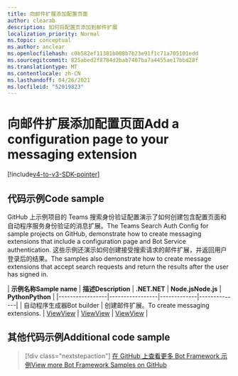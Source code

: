 ```yaml
---
title: 向邮件扩展添加配置页面
author: clearab
description: 如何将配置页添加到邮件扩展
localization_priority: Normal
ms.topic: conceptual
ms.author: anclear
ms.openlocfilehash: c0b582ef11381b008b7b23e91f1c71a705101edd
ms.sourcegitcommit: 825abed2f8784d2bab7407ba7a4455ae17bbd28f
ms.translationtype: MT
ms.contentlocale: zh-CN
ms.lasthandoff: 04/26/2021
ms.locfileid: "52019823"
---
```

# <a name="add-a-configuration-page-to-your-messaging-extension"></a><span data-ttu-id="70f1d-103">向邮件扩展添加配置页面</span><span class="sxs-lookup"><span data-stu-id="70f1d-103">Add a configuration page to your messaging extension</span></span>

[!include[v4-to-v3-SDK-pointer](~/includes/v4-to-v3-pointer-me.md)]

## <a name="code-sample"></a><span data-ttu-id="70f1d-104">代码示例</span><span class="sxs-lookup"><span data-stu-id="70f1d-104">Code sample</span></span>

<span data-ttu-id="70f1d-105">GitHub 上示例项目的 Teams 搜索身份验证配置演示了如何创建包含配置页面和自动程序服务身份验证的消息扩展。</span><span class="sxs-lookup"><span data-stu-id="70f1d-105">The Teams Search Auth Config for sample projects on GitHub, demonstrate how to create messaging extensions that include a configuration page and Bot Service authentication.</span></span> <span data-ttu-id="70f1d-106">这些示例还演示如何创建接受搜索请求的邮件扩展，并返回用户登录后的结果。</span><span class="sxs-lookup"><span data-stu-id="70f1d-106">The samples also demonstrate how to create message extensions that accept search requests and return the results after the user has signed in.</span></span>

| <span data-ttu-id="70f1d-107">**示例名称**</span><span class="sxs-lookup"><span data-stu-id="70f1d-107">**Sample name**</span></span> | <span data-ttu-id="70f1d-108">**描述**</span><span class="sxs-lookup"><span data-stu-id="70f1d-108">**Description**</span></span> | <span data-ttu-id="70f1d-109">**.NET**</span><span class="sxs-lookup"><span data-stu-id="70f1d-109">**.NET**</span></span> | <span data-ttu-id="70f1d-110">**Node.js**</span><span class="sxs-lookup"><span data-stu-id="70f1d-110">**Node.js**</span></span> | <span data-ttu-id="70f1d-111">**Python**</span><span class="sxs-lookup"><span data-stu-id="70f1d-111">**Python**</span></span> |
|-----------------|-----------------|-------------|--------------|
| <span data-ttu-id="70f1d-112">自动程序生成器</span><span class="sxs-lookup"><span data-stu-id="70f1d-112">Bot builder</span></span> | <span data-ttu-id="70f1d-113">创建邮件扩展。</span><span class="sxs-lookup"><span data-stu-id="70f1d-113">To create messaging extensions.</span></span> | [<span data-ttu-id="70f1d-114">View</span><span class="sxs-lookup"><span data-stu-id="70f1d-114">View</span></span>](https://github.com/microsoft/BotBuilder-Samples/tree/master/samples/csharp_dotnetcore/52.teams-messaging-extensions-search-auth-config) | [<span data-ttu-id="70f1d-115">View</span><span class="sxs-lookup"><span data-stu-id="70f1d-115">View</span></span>](https://github.com/microsoft/BotBuilder-Samples/tree/master/samples/javascript_nodejs/52.teams-messaging-extensions-search-auth-config) | [<span data-ttu-id="70f1d-116">View</span><span class="sxs-lookup"><span data-stu-id="70f1d-116">View</span></span>]( https://github.com/microsoft/BotBuilder-Samples/tree/main/samples/python/50.teams-messaging-extension-search) |

## <a name="additional-code-sample"></a><span data-ttu-id="70f1d-117">其他代码示例</span><span class="sxs-lookup"><span data-stu-id="70f1d-117">Additional code sample</span></span>

> [!div class="nextstepaction"]
> [<span data-ttu-id="70f1d-118">在 GitHub 上查看更多 Bot Framework 示例</span><span class="sxs-lookup"><span data-stu-id="70f1d-118">View more Bot Framework Samples on GitHub</span></span>](https://github.com/microsoft/BotBuilder-Samples)
